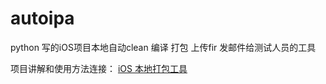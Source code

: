 # autoipa


python 写的iOS项目本地自动clean 编译 打包 上传fir 发邮件给测试人员的工具 

项目讲解和使用方法连接： [iOS 本地打包工具](http://stonedu.site/2016/08/17/iOS-%E6%9C%AC%E5%9C%B0%E6%89%93%E5%8C%85%E5%B7%A5%E5%85%B7/)
